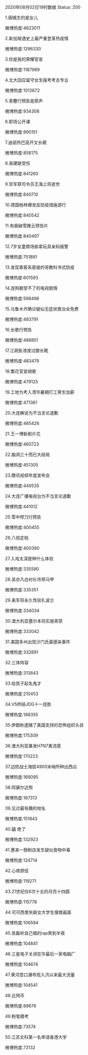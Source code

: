 2020年08月02日19时数据
Status: 200

1.唐嫣生的是女儿

微博热度:4623011

2.新加坡遇史上最严重登革热疫情

微博热度:1296330

3.你是我的荣耀官宣

微博热度:1187989

4.北大回应留守女生报考考古专业

微博热度:1012672

5.青簪行预告是原声

微博热度:934308

6.职场公开课

微博热度:890151

7.迪丽热巴高开叉长裙

微博热度:858175

8.易建联受伤

微博热度:841260

9.空军原司令员王海上将逝世

微博热度:840710

10.德国柏林爆发反防疫措施游行

微博热度:840542

11.有翡破雪推云预告片

微博热度:840497

12.7岁女童商场偷拿玩具亲妈报警

微博热度:751891

13.发现乘客系密接的哥教科书式防疫

微博热度:601593

14.连狗都受不了的电视剧情

微博热度:598496

15.乌鲁木齐确诊疑似无症状救治全免费

微博热度:493791

16.长歌行预告

微博热度:488851

17.江疏影漆皮过膝长靴

微博热度:483479

18.繁花官宣胡歌

微博热度:479125

19.工地为考入清华暑期打工男生加薪

微博热度:471361

20.大连解说为不当言论道歉

微博热度:465426

21.王一博新剧片花

微博热度:460723

22.脑洞三十而已大结局

微博热度:451305

23.腾讯视频年度发布会

微博热度:449535

24.大连广播电视台为不当言论道歉

微博热度:441012

25.雪中悍刀行预告

微博热度:400455

26.八佰定档

微博热度:400380

27.入戏太深是种什么体验

微博热度:335590

28.吴亦凡白衬衫吊带马甲

微博热度:335351

29.美军将永久性驻扎波兰

微博热度:334034

30.澳大利亚墨尔本将实施宵禁

微博热度:333042

31.美国多州出现沙门氏菌感染事件

微博热度:332891

32.三体阵容

微博热度:313843

33.给孩子起名鬼才

微博热度:210453

34.V5终结JDG十一连胜

微博热度:188355

35.伊朗称逮捕了美国支持的恐怖组织头目

微博热度:175309

36.澳大利亚暴发H7N7禽流感

微博热度:170223

37.边防战士海拔4900米哨所种出西瓜

微博热度:169095

38.阿黛尔近照

微博热度:167313

39.见过最有趣的地名

微博热度:151843

40.囍 绝了

微博热度:132923

41.惠来一肠粉店发生疑似食物中毒

微博热度:124714

42.心疼顾佳

微博热度:119271

43.21世纪仅6次十五的月亮十四圆

微博热度:115778

44.可可西里失联女大学生搜救画面

微博热度:106594

45.吴磊听自己唱的rap笑到半夜

微博热度:104841

46.三星电子关闭在华最后一家电脑厂

微博热度:104674

47.黄河壶口瀑布现入汛以来最大流量

微博热度:104541

48.比特币

微博热度:89676

49.粉笔模考

微博热度:73574

50.江苏文科第一名申请香港大学

微博热度:73132

